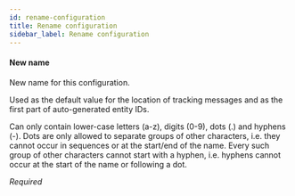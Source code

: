 ```yaml
---
id: rename-configuration
title: Rename configuration
sidebar_label: Rename configuration
---
```

#### New name
New name for this configuration.

Used as the default value for the location of tracking messages and as the first part of auto-generated entity IDs.

Can only contain lower-case letters (a-z), digits (0-9), dots (.) and hyphens (-). Dots are only allowed to separate groups of other characters, i.e. they cannot occur in sequences or at the start/end of the name. Every such group of other characters cannot start with a hyphen, i.e. hyphens cannot occur at the start of the name or following a dot.

<i>Required</i>

